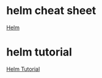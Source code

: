 # helm cheat sheet
[Helm](https://helm.sh/docs/intro/cheatsheet/)

# helm tutorial

[Helm Tutorial](https://jhooq.com/building-first-helm-chart-with-spring-boot/)


